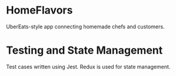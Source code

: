 # HomeFlavors
UberEats-style app connecting homemade chefs and customers.

# Testing and State Management
   Test cases written using Jest. Redux is used for state management.
